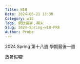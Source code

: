```yaml
---
Title: W18
Date: 2024-06-21 13:30
Category: w18
Tags: 網誌編寫﹐期末
Slug: 2024-Spring-w18-PRB
Author: Probe
---
```


2024 Spring 第十八週 學期最後一週

<!-- PELICAN_END_SUMMARY -->

放暑假囉!
